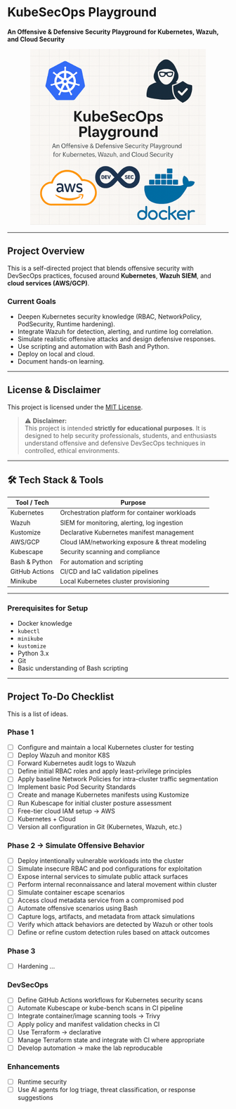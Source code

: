 # KubeSecOps Playground

**An Offensive & Defensive Security Playground for Kubernetes, Wazuh, and Cloud Security**

<div align="center">
  <img src="docs/images/readme_photo1.png" alt="README photo 1" width="400"/>
</div>

---

## Project Overview

This is a self-directed project that blends offensive security with DevSecOps practices, focused around **Kubernetes**, **Wazuh SIEM**, and **cloud services (AWS/GCP)**.

### Current Goals

- Deepen Kubernetes security knowledge (RBAC, NetworkPolicy, PodSecurity, Runtime hardening).
- Integrate Wazuh for detection, alerting, and runtime log correlation.
- Simulate realistic offensive attacks and design defensive responses.
- Use scripting and automation with Bash and Python.
- Deploy on local and cloud.
- Document hands-on learning.

---
## License & Disclaimer

This project is licensed under the [MIT License](LICENSE).

> ⚠️ **Disclaimer:**  
> This project is intended **strictly for educational purposes**. It is designed to help security professionals, students, and enthusiasts understand offensive and defensive DevSecOps techniques in controlled, ethical environments.

---

## 🛠️ Tech Stack & Tools

| Tool / Tech           | Purpose                                         |
|-----------------------|-------------------------------------------------|
| Kubernetes            | Orchestration platform for container workloads |
| Wazuh                 | SIEM for monitoring, alerting, log ingestion   |
| Kustomize             | Declarative Kubernetes manifest management     |
| AWS/GCP               | Cloud IAM/networking exposure & threat modeling|
| Kubescape             | Security scanning and compliance               |
| Bash & Python         | For automation and scripting                   |
| GitHub Actions        | CI/CD and IaC validation pipelines             |
| Minikube              | Local Kubernetes cluster provisioning          |

---

### Prerequisites for Setup

- Docker knowledge
- `kubectl`
- `minikube`
- `kustomize`
- Python 3.x
- Git
- Basic understanding of Bash scripting

---

## Project To-Do Checklist

This is a list of ideas.

### Phase 1

- [ ] Configure and maintain a local Kubernetes cluster for testing
- [ ] Deploy Wazuh and monitor K8S
- [ ] Forward Kubernetes audit logs to Wazuh
- [ ] Define initial RBAC roles and apply least-privilege principles
- [ ] Apply baseline Network Policies for intra-cluster traffic segmentation
- [ ] Implement basic Pod Security Standards
- [ ] Create and manage Kubernetes manifests using Kustomize
- [ ] Run Kubescape for initial cluster posture assessment
- [ ] Free-tier cloud IAM setup -> AWS
- [ ] Kubernetes + Cloud
- [ ] Version all configuration in Git (Kubernetes, Wazuh, etc.)

### Phase 2 -> Simulate Offensive Behavior

- [ ] Deploy intentionally vulnerable workloads into the cluster
- [ ] Simulate insecure RBAC and pod configurations for exploitation
- [ ] Expose internal services to simulate public attack surfaces
- [ ] Perform internal reconnaissance and lateral movement within cluster
- [ ] Simulate container escape scenarios
- [ ] Access cloud metadata service from a compromised pod
- [ ] Automate offensive scenarios using Bash
- [ ] Capture logs, artifacts, and metadata from attack simulations
- [ ] Verify which attack behaviors are detected by Wazuh or other tools
- [ ] Define or refine custom detection rules based on attack outcomes

### Phase 3

- [ ] Hardening ...

### DevSecOps 

- [ ] Define GitHub Actions workflows for Kubernetes security scans
- [ ] Automate Kubescape or kube-bench scans in CI pipeline
- [ ] Integrate container/image scanning tools -> Trivy
- [ ] Apply policy and manifest validation checks in CI
- [ ] Use Terraform -> declarative 
- [ ] Manage Terraform state and integrate with CI where appropriate
- [ ] Develop automation -> make the lab reproducable

### Enhancements

- [ ] Runtime security
- [ ] Use AI agents for log triage, threat classification, or response suggestions

